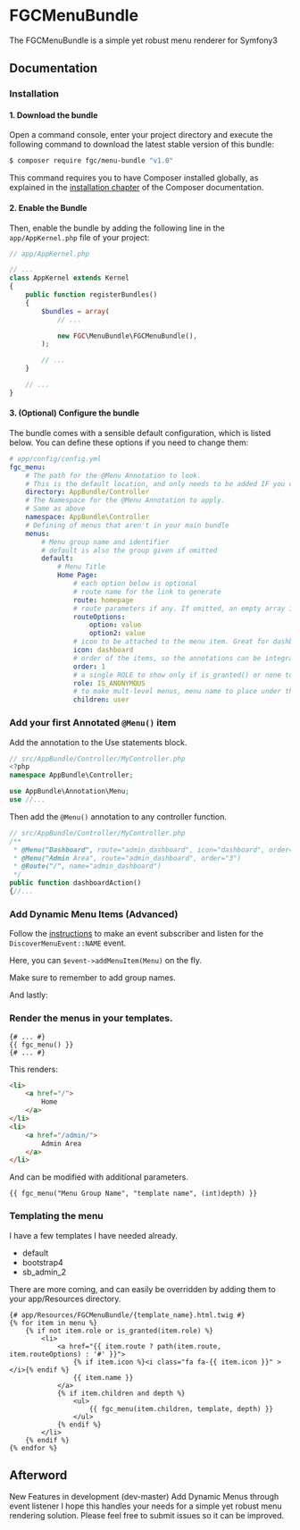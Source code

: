 # FGCMenuBundle
The FGCMenuBundle is a simple yet robust menu renderer for Symfony3
## Documentation
### Installation
#### 1. Download the bundle
Open a command console, enter your project directory and execute the following command to download the latest
stable version of this bundle:
```bash
$ composer require fgc/menu-bundle "v1.0"
```
This command requires you to have Composer installed globally, as explained in the 
[installation chapter](https://getcomposer.org/doc/00-intro.md) of the Composer documentation.
#### 2. Enable the Bundle
Then, enable the bundle by adding the following line in the ```app/AppKernel.php``` file of your project:
```php
// app/AppKernel.php

// ...
class AppKernel extends Kernel
{
    public function registerBundles()
    {
        $bundles = array(
            // ...

            new FGC\MenuBundle\FGCMenuBundle(),
        );

        // ...
    }

    // ...
}
```
#### 3. (Optional) Configure the bundle
The bundle comes with a sensible default configuration, which is listed below. You can define these options 
if you need to change them:
```yaml
# app/config/config.yml
fgc_menu:
    # The path for the @Menu Annotation to look.
    # This is the default location, and only needs to be added IF you changed the base Bundle
    directory: AppBundle/Controller
    # The Namespace for the @Menu Annotation to apply.
    # Same as above
    namespace: AppBundle\Controller
    # Defining of menus that aren't in your main bundle
    menus:
        # Menu group name and identifier
        # default is also the group given if omitted
        default:
            # Menu Title
            Home Page:
                # each option below is optional
                # route name for the link to generate
                route: homepage
                # route parameters if any. If omitted, an empty array is returned
                routeOptions: 
                    option: value
                    option2: value
                # icon to be attached to the menu item. Great for dashboards
                icon: dashboard
                # order of the items, so the annotations can be integrated smoothly
                order: 1
                # a single ROLE to show only if is_granted() or none to always show
                role: IS_ANONYMOUS
                # to make mult-level menus, menu name to place under this item.
                children: user
```
### Add your first Annotated ```@Menu()``` item
Add the annotation to the Use statements block.
```php
// src/AppBundle/Controller/MyController.php
<?php
namespace AppBundle\Controller;

use AppBundle\Annotation\Menu;
use //...
```

Then add the ```@Menu()``` annotation to any controller function.

```php
// src/AppBundle/Controller/MyController.php
/**
 * @Menu("Dashboard", route="admin_dashboard", icon="dashboard", order="1", group="admin", role="ROLE_ADMIN")
 * @Menu("Admin Area", route="admin_dashboard", order="3")
 * @Route("/", name="admin_dashboard")
 */
public function dashboardAction()
{//...
```

### Add Dynamic Menu Items (Advanced)
Follow the [instructions](https://symfony.com/doc/3.4/components/event_dispatcher.html#using-event-subscribers) to make
an event subscriber and listen for the ``DiscoverMenuEvent::NAME`` event.

Here, you can ``$event->addMenuItem(Menu)`` on the fly.

Make sure to remember to add group names.

And lastly:
 
### Render the menus in your templates.

```twig
{# ... #}
{{ fgc_menu() }}
{# ... #}
```

This renders:

```html
<li>
    <a href="/">
        Home
    </a>
</li>
<li>
    <a href="/admin/">
        Admin Area
    </a>
</li>    
```
And can be modified with additional parameters.
```twig
{{ fgc_menu("Menu Group Name", "template name", (int)depth) }}
```
### Templating the menu
I have a few templates I have needed already.
* default
* bootstrap4
* sb_admin_2

There are more coming, and can easily be overridden by adding them to your app/Resources directory.
```twig
{# app/Resources/FGCMenuBundle/{template_name}.html.twig #}
{% for item in menu %}
    {% if not item.role or is_granted(item.role) %}
        <li>
            <a href="{{ item.route ? path(item.route, item.routeOptions) : '#' }}">
                {% if item.icon %}<i class="fa fa-{{ item.icon }}" ></i>{% endif %}
                {{ item.name }}
            </a>
            {% if item.children and depth %}
                <ul>
                    {{ fgc_menu(item.children, template, depth) }}
                </ul>
            {% endif %}
        </li>
    {% endif %}
{% endfor %}
```
## Afterword
New Features in development (dev-master) Add Dynamic Menus through event listener 
I hope this handles your needs for a simple yet robust menu rendering solution. 
Please feel free to submit issues so it can be improved.